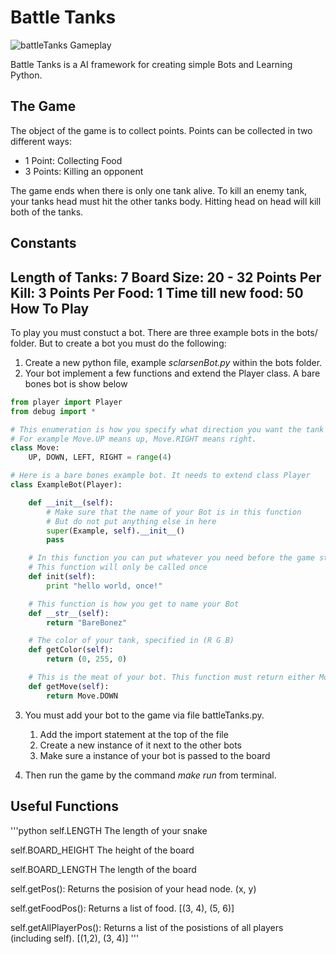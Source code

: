 Battle Tanks
=========

![battleTanks Gameplay](https://raw.github.com/c0nrad/battleTanks/master/gamePlay.png)

Battle Tanks is a AI framework for creating simple Bots and Learning Python.

The Game
-

The object of the game is to collect points. Points can be collected in two different ways:
 * 1 Point: Collecting Food
 * 3 Points: Killing an opponent

The game ends when there is only one tank alive. To kill an enemy tank, your tanks head must hit the other tanks body. Hitting head on head will kill both of the tanks.

Constants
-

Length of Tanks: 7
Board Size: 20 - 32
Points Per Kill: 3
Points Per Food: 1
Time till new food: 50
How To Play
-

To play you must constuct a bot. There are three example bots in the bots/ folder. But to create a bot you must do the following:

1. Create a new python file, example _sclarsenBot.py_ within the bots folder.
2. Your bot implement a few functions and extend the Player class. A bare bones bot is show below

```python
from player import Player
from debug import *

# This enumeration is how you specify what direction you want the tank to move.
# For example Move.UP means up, Move.RIGHT means right.
class Move:
    UP, DOWN, LEFT, RIGHT = range(4)

# Here is a bare bones example bot. It needs to extend class Player
class ExampleBot(Player):

    def __init__(self):
        # Make sure that the name of your Bot is in this function
        # But do not put anything else in here
        super(Example, self).__init__()
        pass

    # In this function you can put whatever you need before the game starts.
    # This function will only be called once
    def init(self):
        print "hello world, once!"

    # This function is how you get to name your Bot
    def __str__(self):
        return "BareBonez"

    # The color of your tank, specified in (R G B)
    def getColor(self):
        return (0, 255, 0)

    # This is the meat of your bot. This function must return either Move.UP, Move.DOWN, Move.LEFT, Move.RIGHT
    def getMove(self):
        return Move.DOWN
```
3. You must add your bot to the game via file battleTanks.py.
    1. Add the import statement at the top of the file
    2. Create a new instance of it next to the other bots
    3. Make sure a instance of your bot is passed to the board

4. Then run the game by the command _make run_ from terminal.

Useful Functions
-
'''python
self.LENGTH
   The length of your snake

self.BOARD_HEIGHT
   The height of the board

self.BOARD_LENGTH
   The length of the board

self.getPos():
   Returns the posision of your head node. (x, y) 

self.getFoodPos():
   Returns a list of food. [(3, 4), (5, 6)]

self.getAllPlayerPos():
   Returns a list of the posistions of all players (including self). [(1,2), (3, 4)]
'''
